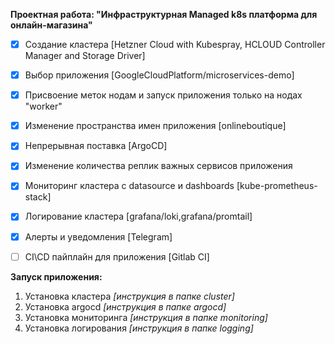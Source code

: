  **Проектная работа: "Инфраструктурная Managed k8s платформа для онлайн-магазина"**

 - [x] Создание кластера [Hetzner Cloud with Kubespray, HCLOUD Controller Manager and Storage Driver]
 - [x] Выбор приложения [GoogleCloudPlatform/microservices-demo]
 - [x] Присвоение меток нодам и запуск приложения только на нодах "worker"
 - [x] Изменение пространства имен приложения [onlineboutique]
 - [x] Непрерывная поставка [ArgoCD]
 - [x] Изменение количества реплик важных сервисов приложения
 - [x] Мониторинг кластера с datasource и dashboards [kube-prometheus-stack]
 - [x] Логирование кластера [grafana/loki,grafana/promtail]
 - [x] Алерты и уведомления [Telegram]
 - [ ] CI\CD пайплайн для приложения [Gitlab CI]


**Запуск приложения:**
1. Установка кластера *[инструкция в папке cluster]*
2. Установка argocd *[инструкция в папке argocd]*
3. Установка мониторинга *[инструкция в папке monitoring]*
4. Установка логирования *[инструкция в папке logging]*